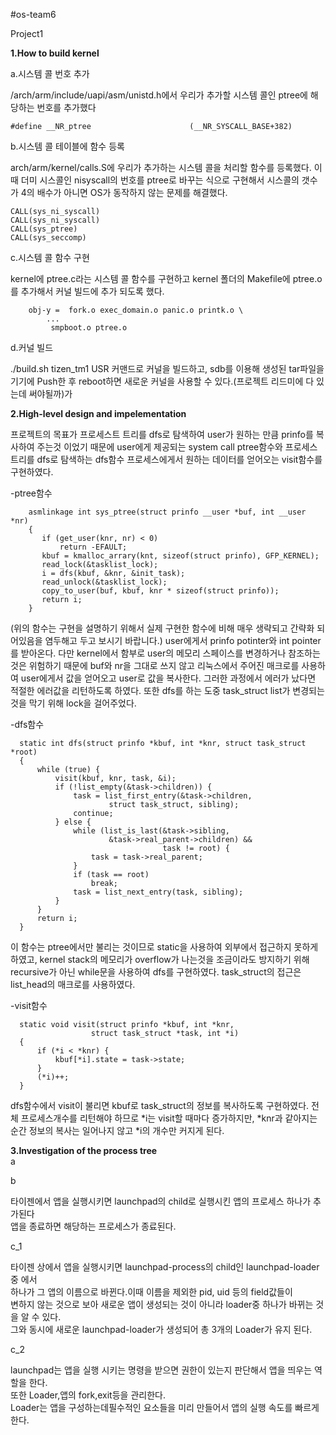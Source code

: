 #os-team6

Project1

**1.How to build kernel**

a.시스템 콜 번호 추가

/arch/arm/include/uapi/asm/unistd.h에서 우리가 추가할 시스템 콜인 ptree에 해당하는 번호를 추가했다

```
#define __NR_ptree                      (__NR_SYSCALL_BASE+382) 
```
b.시스템 콜 테이블에 함수 등록

arch/arm/kernel/calls.S에 우리가 추가하는 시스템 콜을 처리할 함수를 등록했다.
이 때 더미 시스콜인 nisyscall의 번호를 ptree로 바꾸는 식으로 구현해서 시스콜의 갯수가 4의 배수가 아니면
OS가 동작하지 않는 문제를 해결했다. 
```
CALL(sys_ni_syscall)		
CALL(sys_ni_syscall)		
CALL(sys_ptree)
CALL(sys_seccomp)
```

c.시스템 콜 함수 구현

kernel에 ptree.c라는 시스템 콜 함수를 구현하고 kernel 폴더의 Makefile에 ptree.o를 추가해서 커널
빌드에 추가 되도록 했다.

```
	obj-y =  fork.o exec_domain.o panic.o printk.o \
		...
		 smpboot.o ptree.o
```
d.커널 빌드

./build.sh tizen_tm1 USR 커맨드로 커널을 빌드하고, sdb를 이용해 생성된 tar파일을 기기에 Push한 후
reboot하면 새로운 커널을 사용할 수 있다.(프로젝트 리드미에 다 있는데 써야될까)가

**2.High-level design and impelementation**

 프로젝트의 목표가 프로세스트 트리를 dfs로 탐색하여 user가 원하는 만큼 prinfo를 복사하여
 주는것 이었기 때문에 user에게 제공되는 system call ptree함수와 프로세스 트리를 dfs로 탐색하는
 dfs함수 프로세스에게서 원하는 데이터를 얻어오는 visit함수를 구현하였다.
 
 -ptree함수
 ```
	 asmlinkage int sys_ptree(struct prinfo __user *buf, int __user *nr)
	 {
	 	if (get_user(knr, nr) < 0)
	 		return -EFAULT;
	 	kbuf = kmalloc_arrary(knt, sizeof(struct prinfo), GFP_KERNEL);
	 	read_lock(&tasklist_lock);
		i = dfs(kbuf, &knr, &init_task);
		read_unlock(&tasklist_lock);
		copy_to_user(buf, kbuf, knr * sizeof(struct prinfo));
		return i;
	 }
 ```
  (위의 함수는 구현을 설명하기 위해서 실제 구현한 함수에 비해 매우 생략되고 간략화 되어있음을
  염두해고 두고 보시기 바랍니다.)
  user에게서 prinfo potinter와 int pointer를 받아온다. 다만 kernel에서 함부로 user의 메모리 스페이스를 
  변경하거나 참조하는 것은 위험하기 때문에 buf와 nr을 그대로 쓰지 않고 리눅스에서 주어진 매크로를 
  사용하여 user에게서 값을 얻어오고 user로 값을 복사한다. 그러한 과정에서 에러가 났다면 적절한 에러값을
  리턴하도록 하였다. 또한 dfs를 하는 도중 task_struct list가 변경되는 것을 막기 위해 lock을 걸어주었다.
  
  -dfs함수 
  ```
  	static int dfs(struct prinfo *kbuf, int *knr, struct task_struct *root)
  	{
		while (true) {
			visit(kbuf, knr, task, &i);
			if (!list_empty(&task->children)) {
				task = list_first_entry(&task->children,
						struct task_struct, sibling);
				continue;
			} else {
				while (list_is_last(&task->sibling,
					    &task->real_parent->children) &&
								    task != root) {
					task = task->real_parent;
				}
				if (task == root)
					break;
				task = list_next_entry(task, sibling);
			}
		}
		return i;
  	}
  ```
  이 함수는 ptree에서만 불리는 것이므로 static을 사용하여 외부에서 접근하지 못하게 하였고,
  kernel stack의 메모리가 overflow가 나는것을 조금이라도 방지하기 위해 recursive가 아닌
  while문을 사용하여 dfs를 구현하였다. task_struct의 접근은 list_head의 매크로를 사용하였다.
  
  -visit함수
  ```
  	static void visit(struct prinfo *kbuf, int *knr,
  					struct task_struct *task, int *i)
  	{
  		if (*i < *knr) {
  			kbuf[*i].state = task->state;
  		}
  		(*i)++;
  	}
  ```
   dfs함수에서 visit이 불리면 kbuf로 task_struct의 정보를 복사하도록 구현하였다.
   전체 프로세스개수를 리턴해야 하므로 *i는 visit할 때마다 증가하지만, *knr과 같아지는
   순간 정보의 복사는 일어나지 않고 *i의 개수만 커지게 된다.

**3.Investigation of the process tree**	 
 a
 
 b
 
 타이젠에서 앱을 실행시키면 launchpad의 child로 실행시킨 앱의 프로세스 하나가 추가된다 		
 앱을 종료하면 해당하는 프로세스가 종료된다.		
 				
 c_1
 
 타이젠 상에서 앱을 실행시키면 launchpad-process의 child인 launchpad-loader중 에서		
 하나가 그 앱의 이름으로 바뀐다.이때 이름을 제외한 pid, uid 등의 field값들이		
 변하지 않는 것으로 보아 새로운 앱이 생성되는 것이 아니라 loader중 하나가 바뀌는 것을 알 수 있다.		
 그와 동시에 새로운 launchpad-loader가 생성되어 총 3개의 Loader가 유지 된다.		
 				
 c_2
 
launchpad는 앱을 실행 시키는 명령을 받으면 권한이 있는지 판단해서 앱을 띄우는 역할을 한다.		
또한 Loader,앱의 fork,exit등을 관리한다. 		
Loader는 앱을 구성하는데필수적인 요소들을 미리 만들어서 앱의 실행 속도를 빠르게 한다.
